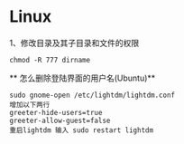 # Linux

1、修改目录及其子目录和文件的权限

```
chmod -R 777 dirname
```

** 怎么删除登陆界面的用户名\(Ubuntu\)**

```
sudo gnome-open /etc/lightdm/lightdm.conf
增加以下两行
greeter-hide-users=true
greeter-allow-guest=false
重启lightdm 输入 sudo restart lightdm
```



